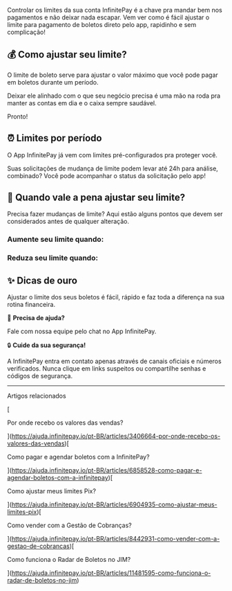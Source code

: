 Controlar os limites da sua conta InfinitePay é a chave pra mandar bem nos pagamentos e não deixar nada escapar. Vem ver como é fácil ajustar o limite para pagamento de boletos direto pelo app, rapidinho e sem complicação!

## **💰 Como ajustar seu limite?**

O limite de boleto serve para ajustar o valor máximo que você pode pagar em boletos durante um período.

Deixar ele alinhado com o que seu negócio precisa é uma mão na roda pra manter as contas em dia e o caixa sempre saudável.

Pronto!

## **⏰ Limites por período**

O App InfinitePay já vem com limites pré-configurados pra proteger você.

Suas solicitações de mudança de limite podem levar até 24h para análise, combinado? Você pode acompanhar o status da solicitação pelo app!

## **🤔 Quando vale a pena ajustar seu limite?**

Precisa fazer mudanças de limite? Aqui estão alguns pontos que devem ser considerados antes de qualquer alteração.

### **Aumente seu limite quando:**

### **Reduza seu limite quando:**

## **✨ Dicas de ouro**

Ajustar o limite dos seus boletos é fácil, rápido e faz toda a diferença na sua rotina financeira.

🔔 **Precisa de ajuda?**

Fale com nossa equipe pelo chat no App InfinitePay.

🔒 **Cuide da sua segurança!**

A InfinitePay entra em contato apenas através de canais oficiais e números verificados. Nunca clique em links suspeitos ou compartilhe senhas e códigos de segurança.

___

Artigos relacionados

[

Por onde recebo os valores das vendas?

](https://ajuda.infinitepay.io/pt-BR/articles/3406664-por-onde-recebo-os-valores-das-vendas)[

Como pagar e agendar boletos com a InfinitePay?

](https://ajuda.infinitepay.io/pt-BR/articles/6858528-como-pagar-e-agendar-boletos-com-a-infinitepay)[

Como ajustar meus limites Pix?

](https://ajuda.infinitepay.io/pt-BR/articles/6904935-como-ajustar-meus-limites-pix)[

Como vender com a Gestão de Cobranças?

](https://ajuda.infinitepay.io/pt-BR/articles/8442931-como-vender-com-a-gestao-de-cobrancas)[

Como funciona o Radar de Boletos no JIM?

](https://ajuda.infinitepay.io/pt-BR/articles/11481595-como-funciona-o-radar-de-boletos-no-jim)